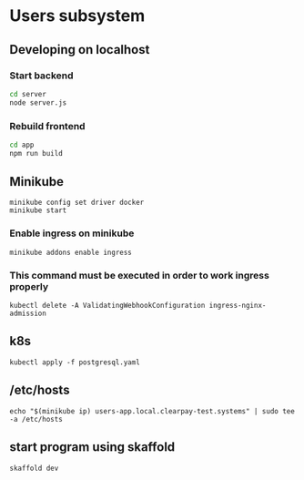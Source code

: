 # Users subsystem

## Developing on localhost
### Start backend
```sh
cd server
node server.js
````
### Rebuild frontend
```sh
cd app
npm run build
````

## Minikube
````
minikube config set driver docker
minikube start
````
### Enable ingress on minikube
````
minikube addons enable ingress
````
### This command must be executed in order to work ingress properly
````
kubectl delete -A ValidatingWebhookConfiguration ingress-nginx-admission
````

## k8s
````
kubectl apply -f postgresql.yaml
````

## /etc/hosts
````
echo "$(minikube ip) users-app.local.clearpay-test.systems" | sudo tee -a /etc/hosts
````

## start program using skaffold
````
skaffold dev
````